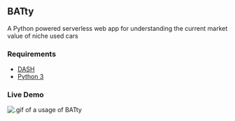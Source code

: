 ## BATty

A Python powered serverless web app for understanding the current market value of niche used cars

### Requirements
* [DASH](https://dash.plot.ly/)
* [Python 3](https://python.org)

### Live Demo
![.gif of a usage of BATty](https://github.com/dhicks43/batty/blob/master/resources/bat0224.gif)
